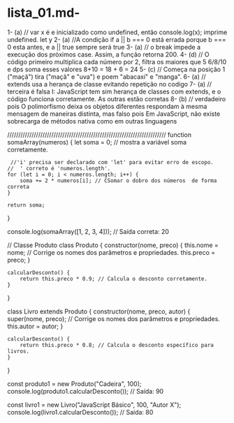# lista_01.md-

1- (a) // var x é e inicializado como undefined, então console.log(x); imprime undefined. let y
2- (a) //A condição if a || b === 0 está errada porque b === 0 esta antes, e a || true sempre será true
3- (a) // o break impede a execução dos próximos case. Assim, a função retorna 200.
4- (d) // O código primeiro multiplica cada número por 2, filtra os maiores que 5 6/8/10 e dps soma esses valores 8+10 = 18 + 6 = 24
5- (c) // Começa na posição 1 ("maçã") tira ("maçã" e "uva") e poem  "abacaxi" e "manga".
6- (a) // extends usa a herança de classe evitando repetição no codigo
7- (a) // terceira é falsa I: JavaScript tem sim herança de classes com extends, e o código funciona corretamente. As outras estão corretas
8- (b) // verdadeiro pois  O polimorfismo deixa os objetos diferentes respondam à mesma mensagem de maneiras distinta, mas falso pois  Em JavaScript, não existe sobrecarga de métodos nativa como em outras linguagens 

////////////////////////////////////////////////////////////////////////
function somaArray(numeros) {
    let soma = 0; //  mostra a  variável soma corretamente.

     //'i' precisa ser declarado com 'let' para evitar erro de escopo.
    //  ' correto é 'numeros.length'.
    for (let i = 0; i < numeros.length; i++) { 
        soma += 2 * numeros[i]; // CSomar o dobro dos números  de forma correta
    }

    return soma;
}

console.log(somaArray([1, 2, 3, 4])); // Saída correta: 20


// Classe Produto
class Produto {
    constructor(nome, preco) {
        this.nome = nome; // Corrige os nomes dos parâmetros e propriedades.
        this.preco = preco;
    }

    calcularDesconto() {
        return this.preco * 0.9; // Calcula o desconto corretamente.
    }
}

class Livro extends Produto {
    constructor(nome, preco, autor) {
        super(nome, preco); // Corrige os nomes dos parâmetros e propriedades.
        this.autor = autor;
    }

    calcularDesconto() {
        return this.preco * 0.8; // Calcula o desconto específico para livros.
    }
}

const produto1 = new Produto("Cadeira", 100);
console.log(produto1.calcularDesconto()); // Saída: 90

const livro1 = new Livro("JavaScript Básico", 100, "Autor X");
console.log(livro1.calcularDesconto()); // Saída: 80
